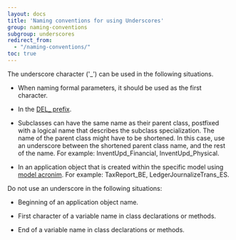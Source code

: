 ```yaml
---
layout: docs
title: 'Naming conventions for using Underscores'
group: naming-conventions
subgroup: underscores
redirect_from:
  - "/naming-conventions/"
toc: true
---
```


The underscore character ('\_') can be used in the following situations.

  - When naming formal parameters, it should be used as the first character. 

  - In the [DEL\_ prefix](prefixes.md).

  - Subclasses can have the same name as their parent class, postfixed with a logical name that describes the subclass specialization. The name of the parent class might have to be shortened. In this case, use an underscore between the shortened parent class name, and the rest of the name. For example: InventUpd\_Financial, InventUpd\_Physical.

  - In an application object that is created within the specific model using [model acronim](naming-conventions/naming-basics/#model-naming). For example: TaxReport\_BE, LedgerJournalizeTrans\_ES.

Do not use an underscore in the following situations:

  - Beginning of an application object name.

  - First character of a variable name in class declarations or methods.

  - End of a variable name in class declarations or methods.
